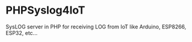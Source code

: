 # PHPSyslog4IoT
SysLOG server in PHP for receiving LOG from IoT like Arduino, ESP8266, ESP32, etc...

